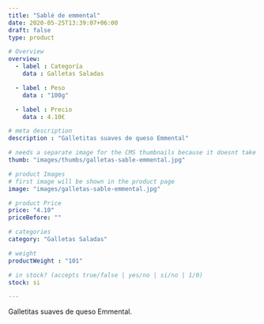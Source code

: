 ```yaml
---
title: "Sablé de emmental"
date: 2020-05-25T13:39:07+06:00
draft: false
type: product

# Overview
overview:
  - label : Categoría
    data : Galletas Saladas

  - label : Peso
    data : "100g"

  - label : Precio
    data : 4.10€

# meta description
description : "Galletitas suaves de queso Emmental"

# needs a separate image for the CMS thumbnails because it doesnt take arrays (slideshow images)
thumb: "images/thumbs/galletas-sable-emmental.jpg"

# product Images
# first image will be shown in the product page
image: "images/galletas-sable-emmental.jpg"

# product Price
price: "4.10"
priceBefore: ""

# categories
category: "Galletas Saladas"

# weight
productWeight : "101"

# in stock? (accepts true/false | yes/no | si/no | 1/0)
stock: si

---
```

Galletitas suaves de queso Emmental.

